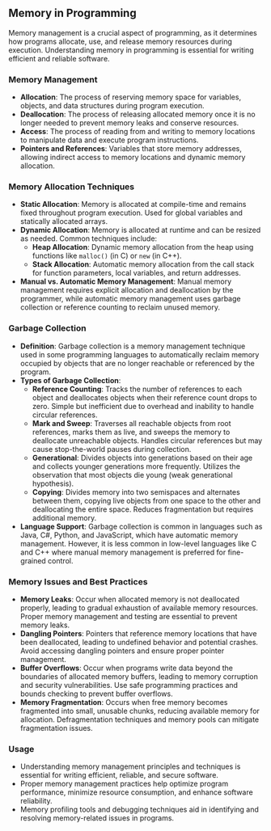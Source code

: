 ## Memory in Programming

Memory management is a crucial aspect of programming, as it determines how programs allocate, use, and release memory resources during execution. Understanding memory in programming is essential for writing efficient and reliable software.

### Memory Management

- **Allocation**: The process of reserving memory space for variables, objects, and data structures during program execution.
- **Deallocation**: The process of releasing allocated memory once it is no longer needed to prevent memory leaks and conserve resources.
- **Access**: The process of reading from and writing to memory locations to manipulate data and execute program instructions.
- **Pointers and References**: Variables that store memory addresses, allowing indirect access to memory locations and dynamic memory allocation.

### Memory Allocation Techniques

- **Static Allocation**: Memory is allocated at compile-time and remains fixed throughout program execution. Used for global variables and statically allocated arrays.
- **Dynamic Allocation**: Memory is allocated at runtime and can be resized as needed. Common techniques include:
  - **Heap Allocation**: Dynamic memory allocation from the heap using functions like `malloc()` (in C) or `new` (in C++).
  - **Stack Allocation**: Automatic memory allocation from the call stack for function parameters, local variables, and return addresses.
- **Manual vs. Automatic Memory Management**: Manual memory management requires explicit allocation and deallocation by the programmer, while automatic memory management uses garbage collection or reference counting to reclaim unused memory.

### Garbage Collection

- **Definition**: Garbage collection is a memory management technique used in some programming languages to automatically reclaim memory occupied by objects that are no longer reachable or referenced by the program.
- **Types of Garbage Collection**:
  - **Reference Counting**: Tracks the number of references to each object and deallocates objects when their reference count drops to zero. Simple but inefficient due to overhead and inability to handle circular references.
  - **Mark and Sweep**: Traverses all reachable objects from root references, marks them as live, and sweeps the memory to deallocate unreachable objects. Handles circular references but may cause stop-the-world pauses during collection.
  - **Generational**: Divides objects into generations based on their age and collects younger generations more frequently. Utilizes the observation that most objects die young (weak generational hypothesis).
  - **Copying**: Divides memory into two semispaces and alternates between them, copying live objects from one space to the other and deallocating the entire space. Reduces fragmentation but requires additional memory.
- **Language Support**: Garbage collection is common in languages such as Java, C#, Python, and JavaScript, which have automatic memory management. However, it is less common in low-level languages like C and C++ where manual memory management is preferred for fine-grained control.

### Memory Issues and Best Practices

- **Memory Leaks**: Occur when allocated memory is not deallocated properly, leading to gradual exhaustion of available memory resources. Proper memory management and testing are essential to prevent memory leaks.
- **Dangling Pointers**: Pointers that reference memory locations that have been deallocated, leading to undefined behavior and potential crashes. Avoid accessing dangling pointers and ensure proper pointer management.
- **Buffer Overflows**: Occur when programs write data beyond the boundaries of allocated memory buffers, leading to memory corruption and security vulnerabilities. Use safe programming practices and bounds checking to prevent buffer overflows.
- **Memory Fragmentation**: Occurs when free memory becomes fragmented into small, unusable chunks, reducing available memory for allocation. Defragmentation techniques and memory pools can mitigate fragmentation issues.

### Usage

- Understanding memory management principles and techniques is essential for writing efficient, reliable, and secure software.
- Proper memory management practices help optimize program performance, minimize resource consumption, and enhance software reliability.
- Memory profiling tools and debugging techniques aid in identifying and resolving memory-related issues in programs.
